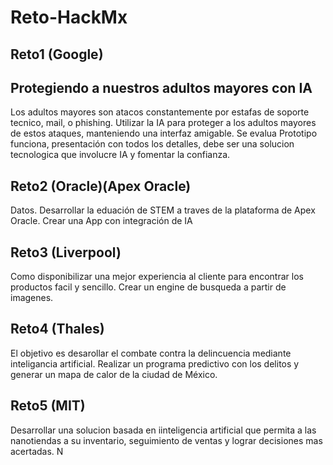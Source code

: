 # Reto-HackMx
## Reto1 (Google)
## Protegiendo a nuestros adultos mayores con IA
Los adultos mayores son atacos constantemente por estafas de soporte tecnico, mail, o phishing. Utilizar la IA para proteger a los adultos mayores de estos ataques, manteniendo una interfaz amigable. Se evalua
Prototipo funciona, presentación con todos los detalles, debe ser una solucion tecnologica que involucre IA y fomentar la confianza.
## Reto2 (Oracle)(Apex Oracle)
Datos. Desarrollar la eduación de STEM a traves de la plataforma de Apex Oracle. Crear una App con integración de IA
## Reto3 (Liverpool)
Como disponibilizar una mejor experiencia al cliente para encontrar los productos facil y sencillo. Crear un engine de busqueda a partir de imagenes.
## Reto4 (Thales)
El objetivo es desarollar el combate contra la delincuencia mediante inteligancia artificial. Realizar un programa predictivo con los delitos y generar un mapa de calor de la ciudad de México.
## Reto5 (MIT)
Desarrollar una solucion basada en iinteligencia artificial que permita a las nanotiendas a su inventario, seguimiento de ventas y lograr decisiones mas acertadas. N


